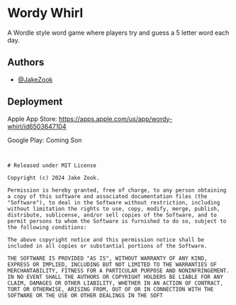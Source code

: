 # Wordy Whirl

A Wordle style word game where players try and guess a 5 letter word each day.


## Authors

- [@JakeZook](https://www.github.com/JakeZook)


## Deployment

Apple App Store: https://apps.apple.com/us/app/wordy-whirl/id6503647104

Google Play: Coming Son
```


# Released under MIT License

Copyright (c) 2024 Jake Zook.

Permission is hereby granted, free of charge, to any person obtaining a copy of this software and associated documentation files (the "Software"), to deal in the Software without restriction, including without limitation the rights to use, copy, modify, merge, publish, distribute, sublicense, and/or sell copies of the Software, and to permit persons to whom the Software is furnished to do so, subject to the following conditions:

The above copyright notice and this permission notice shall be included in all copies or substantial portions of the Software.

THE SOFTWARE IS PROVIDED "AS IS", WITHOUT WARRANTY OF ANY KIND, EXPRESS OR IMPLIED, INCLUDING BUT NOT LIMITED TO THE WARRANTIES OF MERCHANTABILITY, FITNESS FOR A PARTICULAR PURPOSE AND NONINFRINGEMENT. IN NO EVENT SHALL THE AUTHORS OR COPYRIGHT HOLDERS BE LIABLE FOR ANY CLAIM, DAMAGES OR OTHER LIABILITY, WHETHER IN AN ACTION OF CONTRACT, TORT OR OTHERWISE, ARISING FROM, OUT OF OR IN CONNECTION WITH THE SOFTWARE OR THE USE OR OTHER DEALINGS IN THE SOFT
